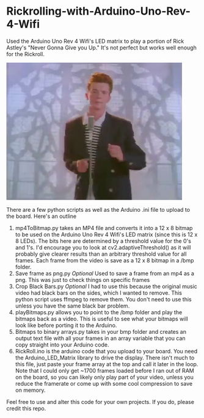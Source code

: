 # Rickrolling-with-Arduino-Uno-Rev-4-Wifi
Used the Arduino Uno Rev 4 Wifi's LED matrix to play a portion of Rick Astley's "Never Gonna Give you Up." It's not perfect but works well enough for the Rickroll.

[![Rickroll](https://github.com/RavaszEmber/Rickrolling-with-Arduino-Uno-Rev-4-Wifi/blob/main/output_frame.png)](https://www.youtube.com/watch?v=dQw4w9WgXcQ)

There are a few python scripts as well as the Arduino .ini file to upload to the board. Here's an outline
1. mp4ToBitmap.py takes an MP4 file and converts it into a 12 x 8 bitmap to be used on the Arduino Uno Rev 4 Wifi's LED matrix (since this is 12 x 8 LEDs). The bits here are determined by a threshold value for the 0's and 1's. I'd encourage you to look at cv2.adaptiveThreshold() as it will probably give clearer results than an arbitrary threshold value for all frames. Each frame from the video is save as a 12 x 8 bitmap in a /bmp folder.
2. Save frame as png.py *Optional* Used to save a frame from an mp4 as a png. This was just to check things on specific frames
3. Crop Black Bars.py *Optional* I had to use this because the original music video had black bars on the sides, which I wanted to remove. This python script uses ffmpeg to remove them. You don't need to use this unless you have the same black bar problem.
4. playBitmaps.py allows you to point to the /bmp folder and play the bitmaps back as a video. This is useful to see what your bitmaps will look like before porting it to the Arduino.
5. Bitmaps to binary arrays.py takes in your bmp folder and creates an output text file with all your frames in an array variable that you can copy straight into your Arduino code.
6. RickRoll.ino is the arduino code that you upload to your board. You need the Arduino_LED_Matrix library to drive the display. There isn't much to this file, just paste your frame array at the top and call it later in the loop. Note that I could only get ~1700 frames loaded before I ran out of RAM on the board, so you can likely only play part of your video, unless you reduce the framerate or come up with some cool compression to save on memory.

Feel free to use and alter this code for your own projects. If you do, please credit this repo.
